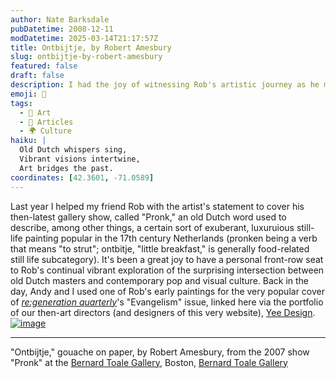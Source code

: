 ```yaml
---
author: Nate Barksdale
pubDatetime: 2008-12-11
modDatetime: 2025-03-14T21:17:57Z
title: Ontbijtje, by Robert Amesbury
slug: ontbijtje-by-robert-amesbury
featured: false
draft: false
description: I had the joy of witnessing Rob's artistic journey as he melds old Dutch traditions with contemporary visual culture.
emoji: 🎨
tags:
  - 🎨 Art
  - 📖 Articles
  - 🌍 Culture
haiku: |
  Old Dutch whispers sing,  
  Vibrant visions intertwine,  
  Art bridges the past.
coordinates: [42.3601, -71.0589]
---
```


Last year I helped my friend Rob with the artist's statement to cover his then-latest gallery show, called "Pronk," an old Dutch word used to describe, among other things, a certain sort of exuberant, luxuruious still-life painting popular in the 17th century Netherlands (pronken being a verb that means "to strut"; ontbitje, "little breakfast," is generally food-related still life subcategory). It's been a great joy to have a personal front-row seat to Rob's continual vibrant exploration of the surprising intersection between old Dutch masters and contemporary pop and visual culture. Back in the day, Andy and I used one of Rob's early paintings for the very popular cover of [_re:generation quarterly_](http://web.archive.org/web/20080626011911/http://yeedesign.com:80/portfolio/p_rq.html)'s "Evangelism" issue, linked here via the portfolio of our then-art directors (and designers of this very website), [Yee Design](http://web.archive.org/web/20080626011911/http://yeedesign.com:80/portfolio/p_rq.html). [![image](http://culture-making.com/media/Ontbijtje.jpg)](http://www.bernardtoalegallery.com/)

---

"Ontbijtje," gouache on paper, by Robert Amesbury, from the 2007 show "Pronk" at the [Bernard Toale Gallery](http://web.archive.org/web/20241217131527/https://www.bernardtoalegallery.com/), Boston, [Bernard Toale Gallery](http://web.archive.org/web/20241217131527/https://www.bernardtoalegallery.com/)
